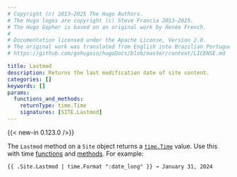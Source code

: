 ```yaml
---
# Copyright (c) 2013–2025 The Hugo Authors.
# The Hugo logos are copyright (c) Steve Francia 2013–2025.
# The Hugo Gopher is based on an original work by Renée French.
#
# Documentation licensed under the Apache License, Version 2.0.
# The original work was translated from English into Brazilian Portuguese.
# https://github.com/gohugoio/hugoDocs/blob/master/content/LICENSE.md

title: Lastmod
description: Returns the last modification date of site content.
categories: []
keywords: []
params:
  functions_and_methods:
    returnType: time.Time
    signatures: [SITE.Lastmod]
---
```


{{< new-in 0.123.0 />}}

The `Lastmod` method on a `Site` object returns a [`time.Time`] value. Use this with time [functions] and [methods]. For example:

```go-html-template
{{ .Site.Lastmod | time.Format ":date_long" }} → January 31, 2024

```

[`time.Time`]: https://pkg.go.dev/time#Time
[functions]: /functions/time/
[methods]: /methods/time/
